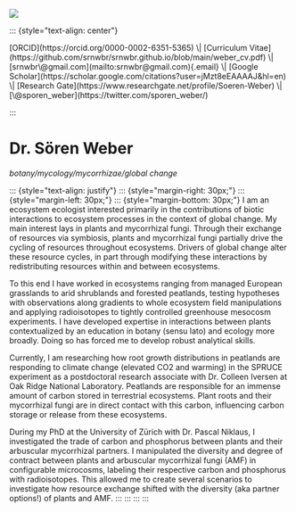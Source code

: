 ![](/Users/5o4/Documents/GitHub/srnwbr.github.io/logo.png)

::: {style="text-align: center"}
<p>[ORCID](https://orcid.org/0000-0002-6351-5365) \| [Curriculum Vitae](https://github.com/srnwbr/srnwbr.github.io/blob/main/weber_cv.pdf)  \| [srnwbr\@gmail.com](mailto:srnwbr@gmail.com){.email} \| [Google Scholar](https://scholar.google.com/citations?user=jMzt8eEAAAAJ&hl=en) \| [Research Gate](https://www.researchgate.net/profile/Soeren-Weber) \| [\@sporen_weber](https://twitter.com/sporen_weber/) </p>
:::

# Dr. Sören Weber

*botany/mycology/mycorrhizae/global change*

::: {style="text-align: justify"}
::: {style="margin-right: 30px;"}
::: {style="margin-left: 30px;"}
::: {style="margin-bottom: 30px;"}
I am an ecosystem ecologist interested primarily in the contributions of biotic interactions to ecosystem processes in the context of global change. My main interest lays in plants and mycorrhizal fungi. Through their exchange of resources via symbiosis, plants and mycorrhizal fungi partially drive the cycling of resources throughout ecosystems. Drivers of global change alter these resource cycles, in part through modifying these interactions by redistributing resources within and between ecosystems.

To this end I have worked in ecosystems ranging from managed European grasslands to arid shrublands and forested peatlands, testing hypotheses with observations along gradients to whole ecosystem field manipulations and applying radioisotopes to tightly controlled greenhouse mesocosm experiments. I have developed expertise in interactions between plants contextualized by an education in botany (sensu lato) and ecology more broadly. Doing so has forced me to develop robust analytical skills.

Currently, I am researching how root growth distributions in peatlands are responding to climate change (elevated CO2 and warming) in the SPRUCE experiment as a postdoctoral research associate with Dr. Colleen Iversen at Oak Ridge National Laboratory. Peatlands are responsible for an immense amount of carbon stored in terrestrial ecosystems. Plant roots and their mycorrhizal fungi are in direct contact with this carbon, influencing carbon storage or release from these ecosystems.

During my PhD at the University of Zürich with Dr. Pascal Niklaus, I investigated the trade of carbon and phosphorus between plants and their arbuscular mycorrhizal partners. I manipulated the diversity and degree of contract between plants and arbuscular mycorrhizal fungi (AMF) in configurable microcosms, labeling their respective carbon and phosphorus with radioisotopes. This allowed me to create several scenarios to investigate how resource exchange shifted with the diversity (aka partner options!) of plants and AMF.
:::
:::
:::
:::
